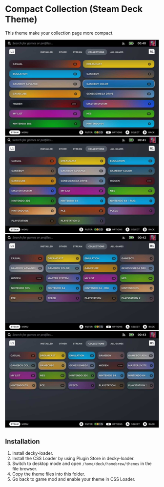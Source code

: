 # Compact Collection (Steam Deck Theme)

This theme make your collection page more compact.

![2 columns](./screenshots/2.jpg)
![3 columns](./screenshots/3.jpg)
![4 columns](./screenshots/4.jpg)
![5 columns](./screenshots/5.jpg)

## Installation

1. Install decky-loader.
1. Install the CSS Loader by using Plugin Store in decky-loader.
1. Switch to desktop mode and open `/home/deck/homebrew/themes` in the file browser.
1. Copy the theme files into this folder.
1. Go back to game mod and enable your theme in CSS Loader.
